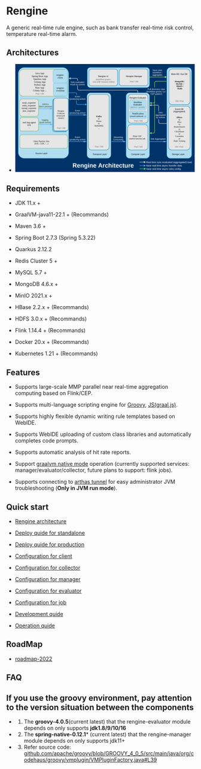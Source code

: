 # Rengine

A generic real-time rule engine, such as bank transfer real-time risk control, temperature real-time alarm.

## Architectures

- ![Global](./docs/shots/rengine_architecture.png)

## Requirements

- JDK 11.x +

- GraalVM-java11-22.1 + (Recommands)

- Maven 3.6 +

- Spring Boot 2.7.3 (Spring 5.3.22)

- Quarkus 2.12.2

- Redis Cluster 5 +

- MySQL 5.7 +

- MongoDB 4.6.x +

- MinIO 2021.x +

- HBase 2.2.x + (Recommands)

- HDFS 3.0.x + (Recommands)

- Flink 1.14.4 + (Recommands)

- Docker 20.x + (Recommands)

- Kubernetes 1.21 + (Recommands)

## Features

- Supports large-scale MMP parallel near real-time aggregation computing based on Flink/CEP.

- Supports multi-language scripting engine for [Groovy](http://groovy-lang.org/differences.html#_default_imports), [JS(graal.js)](https://www.graalvm.org/22.2/reference-manual/js/FAQ/#what-is-the-difference-between-running-graalvms-javascript-in-native-image-compared-to-the-jvm).

- Supports highly flexible dynamic writing rule templates based on WebIDE.

- Supports WebIDE uploading of custom class libraries and automatically completes code prompts.

- Supports automatic analysis of hit rate reports.

- Support [graalvm native mode](https://www.graalvm.org/22.1/docs/getting-started/#native-image) operation (currently supported services: manager/evaluator/collector, future plans to support: flink jobs).

- Supports connecting to [arthas tunnel](https://arthas.aliyun.com/en/doc/tunnel.html) for easy administrator JVM troubleshooting (**Only in JVM run mode**).

## Quick start

- [Rengine architecture](./docs/en/architecture.md)

- [Deploy quide for standalone](./docs/en/deploy-standalone.md)

- [Deploy quide for production](./docs/en/deploy-production.md)

- [Configuration for client](./docs/en/configuration-client.md)

- [Configuration for collector](./docs/en/configuration-collector.md)

- [Configuration for manager](./docs/en/configuration-manager.md)

- [Configuration for evaluator](./docs/en/configuration-evaluator.md)

- [Configuration for job](./docs/en/configuration-job.md)

- [Development quide](./docs/en/devel.md)

- [Operation quide](./docs/en/operation.md)

## RoadMap

- [roadmap-2022](./docs/en/roadmap-2022.md)

## FAQ

## If you use the groovy environment, pay attention to the version situation between the components
  - 1. The **groovy-4.0.5**(current latest) that the rengine-evaluator module depends on only supports **jdk1.8/9/10/16**
  - 2. The **spring-native-0.12.1*** (current latest) that the rengine-manager module depends on only supports jdk11+
  - 3. Refer source code: [github.com/apache/groovy/blob/GROOVY_4_0_5/src/main/java/org/codehaus/groovy/vmplugin/VMPluginFactory.java#L39](https://github.com/apache/groovy/blob/GROOVY_4_0_5/src/main/java/org/codehaus/groovy/vmplugin/VMPluginFactory.java#L39)

